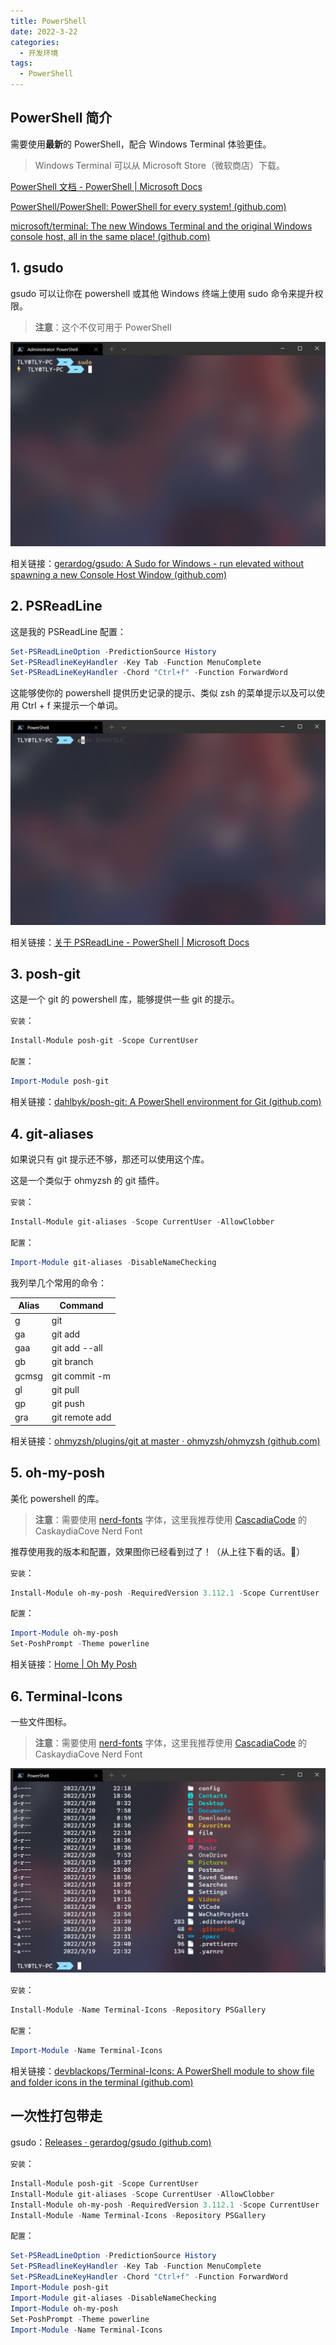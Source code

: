 ```yaml
---
title: PowerShell
date: 2022-3-22
categories:
  - 开发环境
tags:
  - PowerShell
---
```


## PowerShell 简介

需要使用**最新**的 PowerShell，配合 Windows Terminal 体验更佳。

> Windows Terminal 可以从 Microsoft Store（微软商店）下载。

[PowerShell 文档 - PowerShell | Microsoft Docs](https://docs.microsoft.com/zh-cn/powershell/)

[PowerShell/PowerShell: PowerShell for every system! (github.com)](https://github.com/PowerShell/PowerShell)

[microsoft/terminal: The new Windows Terminal and the original Windows console host, all in the same place! (github.com)](https://github.com/microsoft/terminal)

## 1. gsudo

gsudo 可以让你在 powershell 或其他 Windows 终端上使用 sudo 命令来提升权限。

> **注意**：这个不仅可用于 PowerShell

![image-20220320105333304](../../img/image-20220320105333304.png)

相关链接：[gerardog/gsudo: A Sudo for Windows - run elevated without spawning a new Console Host Window (github.com)](https://github.com/gerardog/gsudo)

## 2. PSReadLine

这是我的 PSReadLine 配置：

```powershell
Set-PSReadLineOption -PredictionSource History
Set-PSReadlineKeyHandler -Key Tab -Function MenuComplete
Set-PSReadLineKeyHandler -Chord "Ctrl+f" -Function ForwardWord
```

这能够使你的 powershell 提供历史记录的提示、类似 zsh 的菜单提示以及可以使用 Ctrl + f 来提示一个单词。

![image-20220320105802477](../../img/image-20220320105802477.png)

相关链接：[关于 PSReadLine - PowerShell | Microsoft Docs](https://docs.microsoft.com/zh-cn/powershell/module/psreadline/about/about_psreadline?view=powershell-7.2)

## 3. posh-git

这是一个 git 的 powershell 库，能够提供一些 git 的提示。

`安装`：

```powershell
Install-Module posh-git -Scope CurrentUser
```

`配置`：

```powershell
Import-Module posh-git
```

相关链接：[dahlbyk/posh-git: A PowerShell environment for Git (github.com)](https://github.com/dahlbyk/posh-git/)

## 4. git-aliases

如果说只有 git 提示还不够，那还可以使用这个库。

这是一个类似于 ohmyzsh 的 git 插件。

`安装`：

```powershell
Install-Module git-aliases -Scope CurrentUser -AllowClobber
```

`配置`：

```powershell
Import-Module git-aliases -DisableNameChecking
```

我列举几个常用的命令：

| Alias | Command        |
| ----- | -------------- |
| g     | git            |
| ga    | git add        |
| gaa   | git add --all  |
| gb    | git branch     |
| gcmsg | git commit -m  |
| gl    | git pull       |
| gp    | git push       |
| gra   | git remote add |

相关链接：[ohmyzsh/plugins/git at master · ohmyzsh/ohmyzsh (github.com)](https://github.com/ohmyzsh/ohmyzsh/tree/master/plugins/git)

## 5. oh-my-posh

美化 powershell 的库。

> **注意**：需要使用 [nerd-fonts](https://github.com/ryanoasis/nerd-fonts) 字体，这里我推荐使用 [CascadiaCode](https://github.com/ryanoasis/nerd-fonts/releases/download/v2.1.0/CascadiaCode.zip) 的 CaskaydiaCove Nerd Font

推荐使用我的版本和配置，效果图你已经看到过了！（从上往下看的话。🐶）

`安装`：

```powershell
Install-Module oh-my-posh -RequiredVersion 3.112.1 -Scope CurrentUser
```

`配置`：

```powershell
Import-Module oh-my-posh
Set-PoshPrompt -Theme powerline
```

相关链接：[Home | Oh My Posh](https://ohmyposh.dev/)

## 6. Terminal-Icons

一些文件图标。

> **注意**：需要使用 [nerd-fonts](https://github.com/ryanoasis/nerd-fonts) 字体，这里我推荐使用 [CascadiaCode](https://github.com/ryanoasis/nerd-fonts/releases/download/v2.1.0/CascadiaCode.zip) 的 CaskaydiaCove Nerd Font

![image-20220320112923710](../../img/image-20220320112923710.png)

`安装`：

```powershell
Install-Module -Name Terminal-Icons -Repository PSGallery
```

`配置`：

```powershell
Import-Module -Name Terminal-Icons
```

相关链接：[devblackops/Terminal-Icons: A PowerShell module to show file and folder icons in the terminal (github.com)](https://github.com/devblackops/Terminal-Icons)

## 一次性打包带走

gsudo：[Releases · gerardog/gsudo (github.com)](https://github.com/gerardog/gsudo/releases)

`安装`：

```powershell
Install-Module posh-git -Scope CurrentUser
Install-Module git-aliases -Scope CurrentUser -AllowClobber
Install-Module oh-my-posh -RequiredVersion 3.112.1 -Scope CurrentUser
Install-Module -Name Terminal-Icons -Repository PSGallery
```

`配置`：

```powershell
Set-PSReadLineOption -PredictionSource History
Set-PSReadlineKeyHandler -Key Tab -Function MenuComplete
Set-PSReadLineKeyHandler -Chord "Ctrl+f" -Function ForwardWord
Import-Module posh-git
Import-Module git-aliases -DisableNameChecking
Import-Module oh-my-posh
Set-PoshPrompt -Theme powerline
Import-Module -Name Terminal-Icons
```
